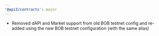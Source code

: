 ```yaml
---
'@api3/contracts': major
---
```


- Removed dAPI and Market support from old BOB testnet config and re-added using the new BOB testnet configuration (with the same alias)
